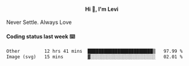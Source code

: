 <h4 style="text-align: center;">Hi 👋, I'm Levi</h4>  Never Settle. Always Love
<!---<img align="right" alt="Coding" width="300" src="https://i.pinimg.com/originals/81/17/8b/81178b47a8598f0c81c4799f2cdd4057.gif"></p> --->

#### Coding status last week ⌨️

<!--START_SECTION:waka-->

```txt
Other         12 hrs 41 mins  ████████████████████████▒   97.99 %
Image (svg)   15 mins         ▓░░░░░░░░░░░░░░░░░░░░░░░░   02.01 %
```

<!--END_SECTION:waka-->
